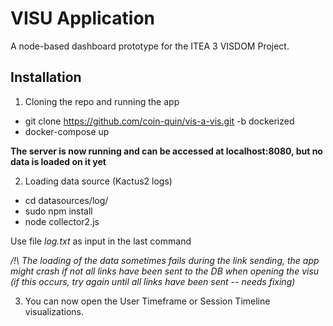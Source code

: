 VISU Application
==========

A node-based dashboard prototype for the ITEA 3 VISDOM Project.

Installation
-------------
1. Cloning the repo and running the app

* git clone https://github.com/coin-quin/vis-a-vis.git -b dockerized
* docker-compose up

**The server is now running and can be accessed at localhost:8080, but no data is loaded on it yet**

2. Loading data source (Kactus2 logs)

* cd datasources/log/
* sudo npm install
* node collector2.js

Use file *log.txt* as input in the last command

*/!\ The loading of the data sometimes fails during the link sending, the app might crash if not all links have been sent to the DB when opening the visu (if this occurs, try again until all links have been sent -- needs fixing)*

3. You can now open the User Timeframe or Session Timeline visualizations.
